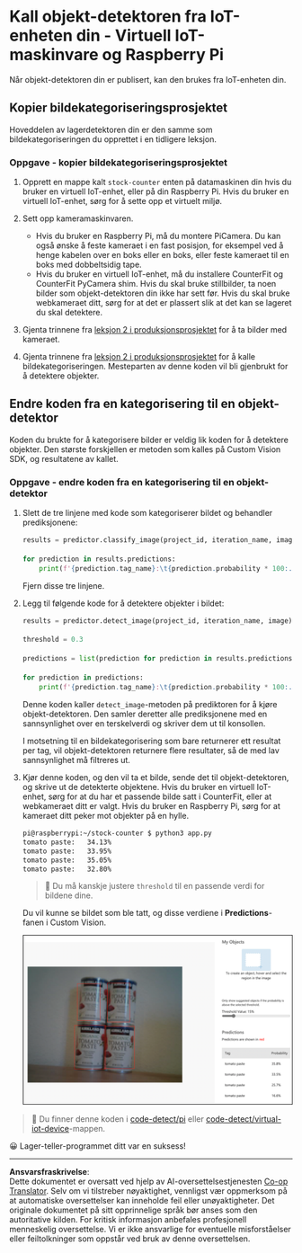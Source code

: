 <!--
CO_OP_TRANSLATOR_METADATA:
{
  "original_hash": "a3fdfec1d1e2cb645ea11c2930b51299",
  "translation_date": "2025-08-27T22:21:09+00:00",
  "source_file": "5-retail/lessons/2-check-stock-device/single-board-computer-object-detector.md",
  "language_code": "no"
}
-->
# Kall objekt-detektoren fra IoT-enheten din - Virtuell IoT-maskinvare og Raspberry Pi

Når objekt-detektoren din er publisert, kan den brukes fra IoT-enheten din.

## Kopier bildekategoriseringsprosjektet

Hoveddelen av lagerdetektoren din er den samme som bildekategoriseringen du opprettet i en tidligere leksjon.

### Oppgave - kopier bildekategoriseringsprosjektet

1. Opprett en mappe kalt `stock-counter` enten på datamaskinen din hvis du bruker en virtuell IoT-enhet, eller på din Raspberry Pi. Hvis du bruker en virtuell IoT-enhet, sørg for å sette opp et virtuelt miljø.

1. Sett opp kameramaskinvaren.

    * Hvis du bruker en Raspberry Pi, må du montere PiCamera. Du kan også ønske å feste kameraet i en fast posisjon, for eksempel ved å henge kabelen over en boks eller en boks, eller feste kameraet til en boks med dobbeltsidig tape.
    * Hvis du bruker en virtuell IoT-enhet, må du installere CounterFit og CounterFit PyCamera shim. Hvis du skal bruke stillbilder, ta noen bilder som objekt-detektoren din ikke har sett før. Hvis du skal bruke webkameraet ditt, sørg for at det er plassert slik at det kan se lageret du skal detektere.

1. Gjenta trinnene fra [leksjon 2 i produksjonsprosjektet](../../../4-manufacturing/lessons/2-check-fruit-from-device/README.md#task---capture-an-image-using-an-iot-device) for å ta bilder med kameraet.

1. Gjenta trinnene fra [leksjon 2 i produksjonsprosjektet](../../../4-manufacturing/lessons/2-check-fruit-from-device/README.md#task---classify-images-from-your-iot-device) for å kalle bildekategoriseringen. Mesteparten av denne koden vil bli gjenbrukt for å detektere objekter.

## Endre koden fra en kategorisering til en objekt-detektor

Koden du brukte for å kategorisere bilder er veldig lik koden for å detektere objekter. Den største forskjellen er metoden som kalles på Custom Vision SDK, og resultatene av kallet.

### Oppgave - endre koden fra en kategorisering til en objekt-detektor

1. Slett de tre linjene med kode som kategoriserer bildet og behandler prediksjonene:

    ```python
    results = predictor.classify_image(project_id, iteration_name, image)
    
    for prediction in results.predictions:
        print(f'{prediction.tag_name}:\t{prediction.probability * 100:.2f}%')
    ```

    Fjern disse tre linjene.

1. Legg til følgende kode for å detektere objekter i bildet:

    ```python
    results = predictor.detect_image(project_id, iteration_name, image)

    threshold = 0.3
    
    predictions = list(prediction for prediction in results.predictions if prediction.probability > threshold)
    
    for prediction in predictions:
        print(f'{prediction.tag_name}:\t{prediction.probability * 100:.2f}%')
    ```

    Denne koden kaller `detect_image`-metoden på prediktoren for å kjøre objekt-detektoren. Den samler deretter alle prediksjonene med en sannsynlighet over en terskelverdi og skriver dem ut til konsollen.

    I motsetning til en bildekategorisering som bare returnerer ett resultat per tag, vil objekt-detektoren returnere flere resultater, så de med lav sannsynlighet må filtreres ut.

1. Kjør denne koden, og den vil ta et bilde, sende det til objekt-detektoren, og skrive ut de detekterte objektene. Hvis du bruker en virtuell IoT-enhet, sørg for at du har et passende bilde satt i CounterFit, eller at webkameraet ditt er valgt. Hvis du bruker en Raspberry Pi, sørg for at kameraet ditt peker mot objekter på en hylle.

    ```output
    pi@raspberrypi:~/stock-counter $ python3 app.py 
    tomato paste:   34.13%
    tomato paste:   33.95%
    tomato paste:   35.05%
    tomato paste:   32.80%
    ```

    > 💁 Du må kanskje justere `threshold` til en passende verdi for bildene dine.

    Du vil kunne se bildet som ble tatt, og disse verdiene i **Predictions**-fanen i Custom Vision.

    ![4 bokser med tomatpuré på en hylle med prediksjoner for de 4 deteksjonene på 35.8%, 33.5%, 25.7% og 16.6%](../../../../../translated_images/custom-vision-stock-prediction.942266ab1bcca3410ecdf23643b9f5f570cfab2345235074e24c51f285777613.no.png)

> 💁 Du finner denne koden i [code-detect/pi](../../../../../5-retail/lessons/2-check-stock-device/code-detect/pi) eller [code-detect/virtual-iot-device](../../../../../5-retail/lessons/2-check-stock-device/code-detect/virtual-iot-device)-mappen.

😀 Lager-teller-programmet ditt var en suksess!

---

**Ansvarsfraskrivelse**:  
Dette dokumentet er oversatt ved hjelp av AI-oversettelsestjenesten [Co-op Translator](https://github.com/Azure/co-op-translator). Selv om vi tilstreber nøyaktighet, vennligst vær oppmerksom på at automatiske oversettelser kan inneholde feil eller unøyaktigheter. Det originale dokumentet på sitt opprinnelige språk bør anses som den autoritative kilden. For kritisk informasjon anbefales profesjonell menneskelig oversettelse. Vi er ikke ansvarlige for eventuelle misforståelser eller feiltolkninger som oppstår ved bruk av denne oversettelsen.